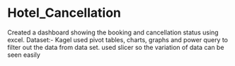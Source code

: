 # Hotel_Cancellation
Created a dashboard showing the booking and cancellation status using excel.
Dataset:- Kagel
used pivot tables, charts, graphs and power query to filter out the data from data set.
used slicer so the variation of data can be seen easily
